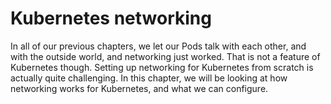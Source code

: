 # Kubernetes networking

In all of our previous chapters, we let our Pods talk with each other, and with the outside world, and networking just worked. That is not a feature of Kubernetes though. Setting up networking for Kubernetes from scratch is actually quite challenging. In this chapter, we will be looking at how networking works for Kubernetes, and what we can configure.

